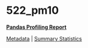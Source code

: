 # 522_pm10

[**Pandas Profiling Report**](https://epistasislab.github.io/penn-ml-benchmarks/profile/522_pm10.html)

[Metadata](metadata.yaml) | [Summary Statistics](summary_stats.csv)

